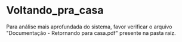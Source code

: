 # Voltando_pra_casa
Para análise mais aprofundada do sistema, favor verificar o arquivo "Documentação - Retornando para casa.pdf" presente na pasta raíz.